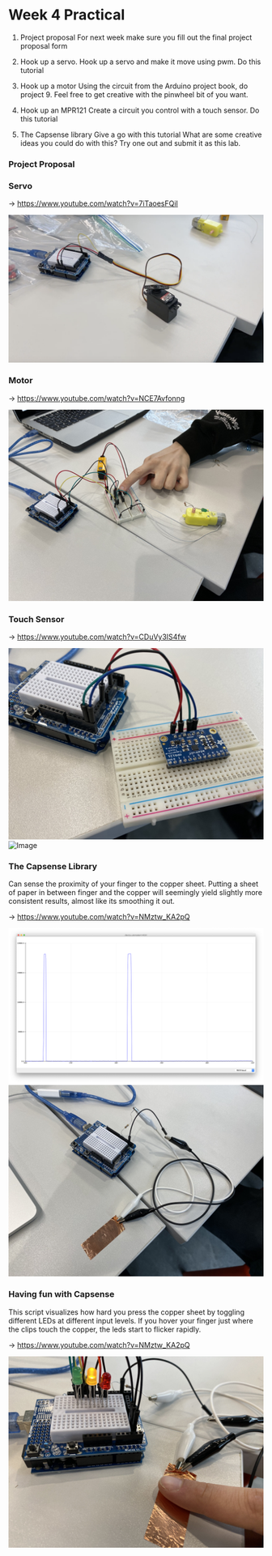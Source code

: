 # Week 4 Practical

1. Project proposal
For next week make sure you fill out the final project proposal form

2. Hook up a servo.
Hook up a servo and make it move using pwm. Do this tutorial

3. Hook up a motor
Using the circuit from the Arduino project book, do project 9. Feel free to get creative with the pinwheel bit of you want.

4. Hook up an MPR121
Create a circuit you control with a touch sensor.
Do this tutorial

5. The Capsense library
Give a go with this tutorial What are some creative ideas you could do with this? Try one out and submit it as this lab.

### Project Proposal

### Servo

→ https://www.youtube.com/watch?v=7iTaoesFQiI

![Image](servo.png)

### Motor

→ https://www.youtube.com/watch?v=NCE7Avfonng

![Image](motor.jpeg)

### Touch Sensor

→ https://www.youtube.com/watch?v=CDuVy3IS4fw

![Image](touch-sensor-1.jpeg)
![Image](touch-sensor-2.jpeg)

### The Capsense Library

Can sense the proximity of your finger to the copper sheet. Putting a sheet of paper in between finger and the copper will seemingly yield slightly more consistent results, almost like its smoothing it out.

→ https://www.youtube.com/watch?v=NMztw_KA2pQ

![Image](capsense-screenshot.png)
![Image](capsense.jpeg)

### Having fun with Capsense

This script visualizes how hard you press the copper sheet by toggling different LEDs at different input levels. If you hover your finger just where the clips touch the copper, the leds start to flicker rapidly.

→ https://www.youtube.com/watch?v=NMztw_KA2pQ

![Image](haptic-touch.jpeg)
